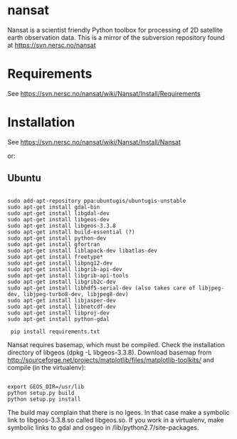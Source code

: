 nansat
======

Nansat is a scientist friendly Python toolbox for processing of 2D satellite earth observation data. This is a mirror of the subversion repository found at https://svn.nersc.no/nansat

Requirements
============

See https://svn.nersc.no/nansat/wiki/Nansat/Install/Requirements

Installation
============

See https://svn.nersc.no/nansat/wiki/Nansat/Install/Nansat

or:

## Ubuntu

<pre><code>
sudo add-apt-repository ppa:ubuntugis/ubuntugis-unstable
sudo apt-get install gdal-bin
sudo apt-get install libgdal-dev
sudo apt-get install libgeos-dev
sudo apt-get install libgeos-3.3.8
sudo apt-get install build-essential (?)
sudo apt-get install python-dev
sudo apt-get install gfortran
sudo apt-get install liblapack-dev libatlas-dev
sudo apt-get install freetype*
sudo apt-get install libpng12-dev
sudo apt-get install libgrib-api-dev
sudo apt-get install libgrib-api-tools
sudo apt-get install libgrib2c-dev
sudo apt-get install libhdf5-serial-dev (also takes care of libjpeg-dev, libjpeg-turbo8-dev, libjpeg8-dev)
sudo apt-get install libjasper-dev
sudo apt-get install libnetcdf-dev
sudo apt-get install libproj-dev
sudo apt-get install python-gdal
</code></pre>

<code><pre>
pip install requirements.txt
</code></pre>

Nansat requires basemap, which must be compiled. Check the installation
directory of libgeos (dpkg -L libgeos-3.3.8). Download basemap from
http://sourceforge.net/projects/matplotlib/files/matplotlib-toolkits/ and
compile (in the virtualenv):

<pre><code>
export GEOS_DIR=/usr/lib
python setup.py build 
python setup.py install
</code></pre>

The build may complain that there is no lgeos. In that case make a symbolic
link to libgeos-3.3.8.so called libgeos.so. If you work in a virtualenv, make
symbolic links to gdal and  osgeo in <virtualenv>/lib/python2.7/site-packages.


